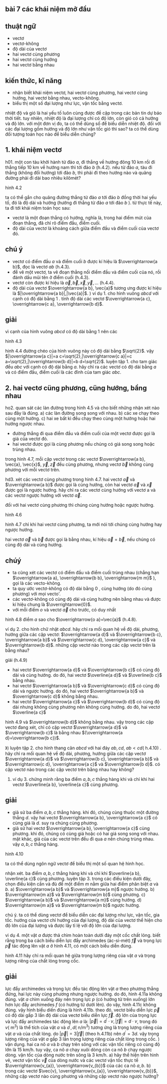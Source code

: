 ## bài 7 các khái niệm mở đầu

## thuật ngữ

- vectơ
- vectơ-không
- độ dài của vectơ
- hai vectơ cùng phương
- hai vectơ cùng hướng
- hai vectơ bằng nhau


## kiến thức, kĩ năng

- nhận biết khái niệm vectơ, hai vectơ cùng phương, hai vectơ cùng hướng, hai vectơ bằng nhau, vecto-không.
- biểu thị một số đại lượng như lực, vận tốc bằng vectơ.

nhiệt độ và gió là hai yếu tố luôn cùng được đề cập trong các bản tin dự báo thời tiết. tuy nhiên, nhiệt độ là đại lượng chỉ có độ lớn, còn gió có cả hướng và độ lớn. với một đơn vị đo, ta có thể dùng số để biểu diễn nhiệt độ. đối với các đại lượng gồm hướng và độ lớn như vận tốc gió thì sao? ta có thể dùng đối tượng toán học nào để biểu diễn chúng?


## 1. khái niệm vectơ

h01. một con tàu khởi hành từ đảo $a$, đi thẳng về hướng đông 10 km rồi đi thẳng tiếp 10 km về hướng nam thì tới đảo $b$ (h.4.2). nếu từ đảo $a$, tàu đi thẳng (không đổi hướng) tới đảo $b$, thì phải đi theo hướng nào và quãng đường phải đi dài bao nhiêu kilômét?


hinh 4.2

ta có thể gắn cho quãng đường thẳng từ đảo $a$ tới đảo $b$ đồng thời hai yếu tố, đó là độ dài và hướng (hướng đi thẳng từ đảo $a$ tới đảo $b$ ). từ thực tế này, ta đi tới khái niệm toán học sau:

- vectơ là một đoạn thẳng có hướng, nghĩa là, trong hai điểm mút của đoạn thẳng, đã chỉ rõ điểm đầu, điểm cuối.
- độ dài của vectơ là khoảng cách giữa điểm đầu và điểm cuối của vectơ đó.


## chú ý

- vectơ có điểm đầu $a$ và điểm cuối $b$ được kí hiệu là $\overrightarrow{a b}$, đọc là vectơ $a b$ (h.4.3).
- để vẽ một vectơ, ta vẽ đoạn thẳng nối điểm đầu và điểm cuối của nó, rồi đánh dấu mũi tên ở điểm cuối (h.4.3).
- vectơ còn được kí hiệu là $\vec{a}, \vec{b}, \vec{x}, \vec{y}, \ldots$ (h.4.4).
- độ dài của vectơ $\overrightarrow{a b}, \vec{a}$ tương ưng được kí hiệu là $|\overrightarrow{a b}|,|\vec{a}|$.
) ví dụ 1. cho hình vuông $a b c d$ với cạnh có độ dài bằng 1 . tính độ dài các vectơ $\overrightarrow{a c}, \overrightarrow{c a}, \overrightarrow{b d}$.


## giải

vì cạnh của hình vuông $a b c d$ có độ dài bằng 1 nên các


hinh 4.3


hinh 4.4
 đường chéo của hình vuông này có độ dài bằng $\sqrt{2}$.
vậy $|\overrightarrow{a c}|=a c=\sqrt{2},|\overrightarrow{c a}|=c a=\sqrt{2},|\overrightarrow{b d}|=b d=\sqrt{2}$.
luyện tập 1. cho tam giác đều $a b c$ với cạnh có độ dài bằng $a$. hãy chỉ ra các vectơ có độ dài bằng $a$ và có điểm đầu, điểm cuối là các đỉnh của tam giác $a b c$.

## 2. hai vectơ cüng phương, cüng hướng, bầng nhau

ho2. quan sát các làn đường trong hình 4.5 và cho biết những nhận xét nào sau đây là đúng.
a) các làn đường song song với nhau.
b) các xe chạy theo cùng một hướng.
c) hai xe bất kì đều chạy theo cùng một hướng hoặc hai hướng ngược nhau.


- đường thẳng đi qua điểm đầu và điểm cuối của một vectơ được gọi là giá của vectơ đó.
- hai vectơ được gọi là cùng phương nếu chúng có giá song song hoặc trùng nhau.

trong hình 4.7, mỗi cặp vectơ trong các vectơ $\overrightarrow{a b}, \vec{a}, \vec{x}$, $\vec{y}, \vec{z}$ đều cùng phương, nhưng vectơ $\vec{b}$ không cùng phương với mỗi vectơ trên.

hd3. xét các vectơ cùng phương trong hình 4.7. hai vectơ $\vec{a}$ và $\overrightarrow{a b}$ được gọi là cùng hướng, còn hai vectơ $\vec{a}$ và $\vec{x}$ được gọi là ngược hướng. hãy chỉ ra các vectơ cùng hướng với vectơ a và các vectơ ngược hướng với vectơ $\vec{a}$.

đối với hai vectơ cùng phương thì chúng cùng hướng hoặc ngược hướng.


hinh 4.6


hinh 4.7
chỉ khi hai vectơ cùng phương, ta mới nói tới chúng cùng hướng hay ngược hướng.


hai vectơ $\vec{a}$ và $\vec{b}$ được gọi là bằng nhau, kí hiệu $\vec{a}=\vec{b}$, nếu chúng có cùng độ dài và cùng hướng.

## chúý

- ta cũng xét các vectơ có điểm đầu và điểm cuối trùng nhau (chẳng hạn $\overrightarrow{a a}, \overrightarrow{b b}, \overrightarrow{m m}$ ), gọi là các vecto-không.
- ta quy ước vectơ-không có độ dài bằng 0 , cùng hướng (do đó cùng phương) với mọi vecto'.
- các vectơ-không có cùng độ dài và cùng hướng nên bằng nhau và được kí hiệu chung là $\overrightarrow{0}$.
- với mỗi điểm $o$ và vectơ $\vec{a}$ cho trước, có duy nhất


hinh 4.8 điểm $a$ sao cho $\overrightarrow{o a}=\vec{a}$ (h.4.8).

ví dụ 2. cho hình chữ nhật $a b c d$. hãy chỉ ra mối quan hệ về độ dài, phương, hướng giữa các cặp vectơ: $\overrightarrow{a d}$ và $\overrightarrow{b c}, \overrightarrow{a b}$ và $\overrightarrow{c d}, \overrightarrow{a c}$ và $\overrightarrow{b d}$. những cặp vectơ nào trong các cặp vectơ trên là bằng nhau?

giải (h.4.9)

- hai vectơ $\overrightarrow{a d}$ và $\overrightarrow{b c}$ có cùng độ dài và cùng hướng. do đó, hai vectơ $\overline{a d}$ và $\overline{b c}$ bằng nhau.
- hai vectơ $\overrightarrow{a b}$ và $\overrightarrow{c d}$ có cùng độ dài và ngược hướng. do đó, hai vectơ $\overrightarrow{a b}$ và $\overrightarrow{c d}$ không bằng nhau.
- hai vectơ $\overrightarrow{a c}$ và $\overrightarrow{b d}$ có cùng độ dài nhưng không cùng phương nên không cùng hướng. do đó, hai vectơ $\overline{a c}$


hinh 4.9 và $\overrightarrow{b d}$ không bằng nhau.
vậy trong các cặp vectơ đang xét, chỉ có cặp vectơ $\overrightarrow{a d}$ và $\overrightarrow{b c}$ là bằng nhau $(\overrightarrow{a d}=\overrightarrow{b c})$.

》) luyện tập 2. cho hình thang cân $a b c d$ với hai đáy $a b, c d$, $a b<c d($ h.4.10) . hãy chỉ ra mối quan hệ về độ dài, phương, hướng giữa các cặp vectơ $\overrightarrow{a d}$ và $\overrightarrow{b c}, \overrightarrow{a b}$ và $\overrightarrow{c d}, \overrightarrow{a c}$ và $\overrightarrow{b d}$. có cặp vectơ nào trong các cặp vectơ trên bằng nhau hay không?

1) ví dụ 3. chứng minh rằng ba điểm $a, b, c$ thẳng hàng khi và chỉ khi hai vectơ $\overline{a b}, \overline{a c}$ cùng phương.

## giải

- giả sử ba điểm $a, b, c$ thẳng hàng. khi đó, chúng cùng thuộc một đường thẳng $d$. vậy hai vectơ $\overrightarrow{a b}, \overrightarrow{a c}$ có cùng giá là $d$. suy ra chúng cùng phương.
- giả sử hai vectơ $\overrightarrow{a b}, \overrightarrow{a c}$ cùng phương. khi đó, chúng có cùng giá hoặc có hai giá song song với nhau. mặt khác, giá của các vectơ trên đều đi qua $a$ nên chúng trùng nhau. vậy $a, b, c$ thẳng hàng.


hinh 4.10

ta có thể dùng ngôn ngữ vectơ để biểu thị một số quan hệ hình học.


nhận xét. ba điểm $a, b, c$ thẳng hàng khi và chỉ khi $\overline{a b}, \overline{a c}$ cùng phương.
luyện tập 3. trong các điều kiện dưới đây, chọn điều kiện cần và đủ để một điểm $m$ nằm giữa hai điểm phân biệt $a$ và $b$.
a) $\overrightarrow{a b}$ và $\overrightarrow{a m}$ ngược hướng.
b) $\overrightarrow{m a}$ và $\overrightarrow{m b}$ cùng phương.
c) $\overrightarrow{a b}$ và $\overrightarrow{a m}$ cùng hướng.
d) $\overrightarrow{m a}$ và $\overrightarrow{m b}$ ngược hướng.

chú ý. ta có thể dùng vectơ để biểu diễn các đại lượng như lực, vận tốc, gia tốc. hướng của vectơ chỉ hướng của đại lượng, độ dài của vectơ thể hiện cho độ lớn của đại lượng và được lấy tỉ lệ với độ lớn của đại lượng.

vi dụ 4. một vật $a$ được thả chìm hoàn toàn dưới đáy một cốc chất lỏng. biết rằng trong ba cách biểu diễn lực đẩy archimedes (ác-si-mét) $\vec{f}$ và trọng lực $\vec{p}$ tác động lên vật $a$ ở hình 4.11, có một cách biểu diễn đúng.


hinh 4.11
hãy chỉ ra mối quan hệ giữa trọng lượng riêng của vật $a$ và trọng lượng riêng của chất lỏng trong cốc.

## giải

lực đẩy archimedes và trọng lực đều tác động lên vật $a$ theo phương thẳng đứng, hai lực này cùng phương nhưng ngược hướng. do đó, hình 4.11a không đúng. vật $a$ chìm xuống đáy nên trọng lực $p$ (có hướng từ trên xuống) lớn hơn lực đẩy archimedes $f$ (có hướng từ dưới lên). do vậy, hình 4.11c không đúng.
vậy hình biểu diến đúng là hình 4.11b. theo đó, vectơ biểu diễn lực $\vec{p}$ có độ dài gấp 3 lần độ dài của vectơ biểu diễn lực $\vec{f}$.
độ lớn của trọng lực và lực đẩy archimedes tác động lên $a$ là: $|\vec{p}|=d^{\prime} \cdot v,|\vec{f}|=d \cdot v$, trong đó $v\left(\mathrm{~m}^{3}\right)$ là thể tích của vật $a$ và $d^{\prime}, d\left(\mathrm{~n} / \mathrm{m}^{3}\right)$ tương ứng là trọng lượng riêng của vật $a$ và của chất lỏng. do $|\vec{p}|=3|\vec{f}|$ (theo h.4.11b) nên $d^{\prime}=3 d$. vậy trọng lượng riêng của vật $a$ gấp 3 lần trọng lượng riêng của chất lỏng trong cốc.
) vận dụng. hai ca nô $a$ và $b$ chạy trên sông với các vận tốc riêng có cùng độ lớn là $15 \mathrm{~km} / \mathrm{h}$. tuy vậy, ca nô $a$ chạy xuôi dòng còn ca nô $b$ chạy ngược dòng. vận tốc của dòng nước trên sông là $3 \mathrm{~km} / \mathrm{h}$.
a) hãy thể hiện trên hình vẽ, vectơ vận tốc $\vec{v}$ của dòng nước và các vectơ vận tốc thực tế $\overrightarrow{v_{a}}, \overrightarrow{v_{b}}$ của các ca nô $a, b$.
b) trong các vectơ $\vec{v}, \overrightarrow{v_{a}}, \overrightarrow{v_{b}}$, những cặp vectơ nào cùng phương và những cặp vectơ nào ngược hướng?
